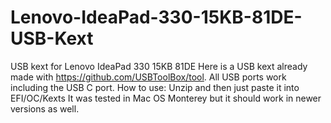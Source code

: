# Lenovo-IdeaPad-330-15KB-81DE-USB-Kext
USB kext for Lenovo IdeaPad 330 15KB 81DE
Here is a USB kext already made with https://github.com/USBToolBox/tool. All USB ports work including the USB C port. 
How to use: Unzip and then just paste it into EFI/OC/Kexts
It was tested in Mac OS Monterey but it should work in newer versions as well.
